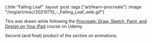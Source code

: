 {:title "Falling Leaf"
 :layout :post
 :tags ["art/learn-procreate"]
 :image "/img/art/misc/20210710_-_Falling_Leaf_web.gif"}

This was drawn while following the [Procreate: Draw, Sketch, Paint, and Design
on Your iPad][udemy] course on Udemy.

Second (and final) product of the section on animations.

[udemy]: https://www.udemy.com/course/procreate-draw-sketch-paint-and-design-on-your-ipad/
